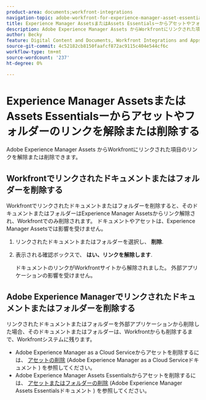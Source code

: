 ```yaml
---
product-area: documents;workfront-integrations
navigation-topic: adobe-workfront-for-experience-manager-asset-essentials
title: Experience Manager AssetsまたはAssets Essentialsーからアセットやフォルダーのリンクを解除または削除する
description: Adobe Experience Manager Assets からWorkfrontにリンクされた項目のリンクを解除または削除できます。
author: Becky
feature: Digital Content and Documents, Workfront Integrations and Apps
source-git-commit: 4c52182cb8150faafcf872ac9115c404e544cf6c
workflow-type: tm+mt
source-wordcount: '237'
ht-degree: 0%

---
```


# Experience Manager AssetsまたはAssets Essentialsーからアセットやフォルダーのリンクを解除または削除する

Adobe Experience Manager Assets からWorkfrontにリンクされた項目のリンクを解除または削除できます。

## Workfrontでリンクされたドキュメントまたはフォルダーを削除する

Workfrontでリンクされたドキュメントまたはフォルダーを削除すると、そのドキュメントまたはフォルダーはExperience Manager Assetsからリンク解除され、Workfrontでのみ削除されます。 ドキュメントやアセットは、Experience Manager Assetsでは影響を受けません。

1. リンクされたドキュメントまたはフォルダーを選択し、 **削除**.
1. 表示される確認ボックスで、 **はい、リンクを解除します**.

   ドキュメントのリンクがWorkfrontサイトから解除されました。 外部アプリケーションの影響を受けません。

## Adobe Experience Managerでリンクされたドキュメントまたはフォルダーを削除する

リンクされたドキュメントまたはフォルダーを外部アプリケーションから削除した場合、そのドキュメントまたはフォルダーは、Workfrontからも削除するまで、Workfrontシステムに残ります。

* Adobe Experience Manager as a Cloud Serviceからアセットを削除するには、 [アセットの削除](https://experienceleague.adobe.com/docs/experience-manager-cloud-service/content/assets/manage/manage-digital-assets.html?lang=en#delete-assets) (Adobe Experience Manager as a Cloud Serviceドキュメント ) を参照してください。
* Adobe Experience Manager Assets Essentialsからアセットを削除するには、 [アセットまたはフォルダーの削除](https://experienceleague.adobe.com/docs/experience-manager-assets-essentials/help/add-delete.html?lang=en#delete-assets) (Adobe Experience Manager Assets Essentialsドキュメント ) を参照してください。














<!--
28
Late I have seen queries in multiple posts in support channels where they have questions …
How to delete linked assets/folder from Workfront side?
What happens if linked assets/folders are deleted on AEM side? etc
-->
